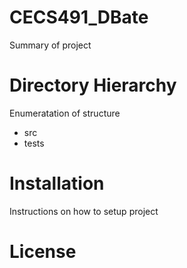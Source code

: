 # CECS491_DBate
Summary of project

# Directory Hierarchy
Enumeratation of structure

* src
* tests
# Installation
Instructions on how to setup project

# License
